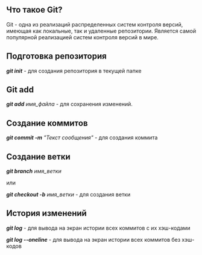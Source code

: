 ## Что такое Git?

Git - одна из реализаций распределенных систем контроля версий, имеющая как локальные, так и удаленные репозитории. Является самой популярной реализацией систем контроля версий в мире.

## Подготовка репозитория

***git init*** - для создания репозитория в текущей папке

## Git add

***git add*** *имя_файла*  - для сохранения изменений. 

## Создание коммитов

***git commit -m*** *"Текст сообщения"* - для создания коммита

## Создание ветки

***git branch*** *имя_ветки*

или

***git checkout -b*** *имя_ветки* - для создания ветки

## История изменений

***git log*** - для вывода на экран истории всех коммитов с их хэш-кодами

***git log --oneline*** - для вывода на экран истории всех коммитов без хэш-кодов
